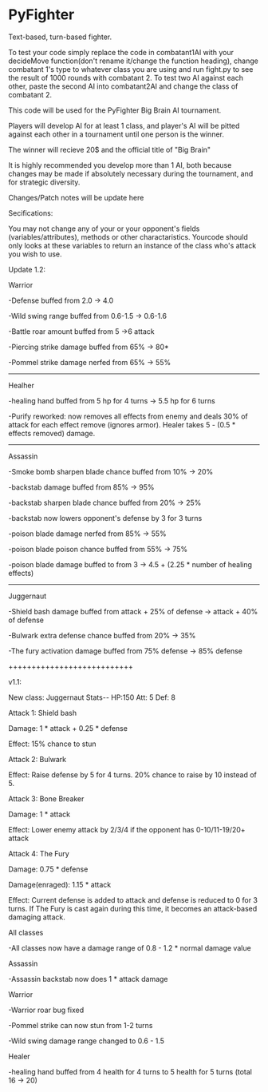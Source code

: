 # PyFighter
Text-based, turn-based fighter.

To test your code simply replace the code in combatant1AI with your decideMove function(don't rename it/change the function heading), change combatant 1's type to whatever class you are using and run fight.py to see the result of 1000 rounds with combatant 2. To test two AI against each other, paste the second AI into combatant2AI and change the class of combatant 2.


This code will be used for the PyFighter Big Brain AI tournament. 

Players will develop AI for at least 1 class, and player's AI will be pitted against each other in a tournament until one person is the winner. 

The winner will recieve 20$ and the official title of "Big Brain"

It is highly recommended you develop more than 1 AI, both because changes may be made if absolutely necessary during the tournament, and for strategic diversity.

Changes/Patch notes will be update here

Secifications: 

You may not change any of your or your opponent's fields (variables/attributes), methods or other charactaristics. Yourcode should only looks at these variables to return an instance of the class who's attack you wish to use.


Update 1.2:

Warrior

-Defense buffed from 2.0 -> 4.0

-Wild swing range buffed from 0.6-1.5 -> 0.6-1.6

-Battle roar amount buffed from 5 ->6 attack

-Piercing strike damage buffed from 65% -> 80*

-Pommel strike damage nerfed from 65% -> 55%

------------------------------------------------------------------------

Healher

-healing hand buffed from 5 hp for 4 turns -> 5.5 hp for 6 turns

-Purify reworked: now removes all effects from enemy and deals 30% of attack for each effect remove (ignores armor). Healer takes 5 - (0.5 * effects removed) damage.

------------------------------------------------------------------------

Assassin

-Smoke bomb sharpen blade chance buffed from 10% -> 20%

-backstab damage buffed from 85% -> 95%

-backstab sharpen blade chance buffed from 20% -> 25%

-backstab now lowers opponent's defense by 3 for 3 turns

-poison blade damage nerfed from 85% -> 55%

-poison blade poison chance buffed from 55% -> 75%

-poison blade damage buffed to from 3 -> 4.5 + (2.25 * number of healing effects) 

------------------------------------------------------------------------

Juggernaut

-Shield bash damage buffed from attack + 25% of defense -> attack + 40% of defense

-Bulwark extra defense chance buffed from 20% -> 35%

-The fury activation damage buffed from 75% defense -> 85% defense


+++++++++++++++++++++++++++

v1.1:

New class: Juggernaut
Stats-- HP:150 Att: 5 Def: 8

Attack 1: Shield bash

Damage: 1 * attack + 0.25 * defense

Effect: 15% chance to stun



Attack 2: Bulwark

Effect: Raise defense by 5 for 4 turns. 20% chance to raise by 10 instead of 5.



Attack 3: Bone Breaker

Damage: 1 * attack

Effect: Lower enemy attack by 2/3/4 if the opponent has 0-10/11-19/20+ attack



Attack 4: The Fury

Damage: 0.75 * defense

Damage(enraged): 1.15 * attack

Effect: Current defense is added to attack and defense is reduced to 0 for 3 turns. If The Fury is cast again during this time, it becomes an attack-based damaging attack.




All classes

-All classes now have a damage range of 0.8 - 1.2 * normal damage value


Assassin

-Assassin backstab now does 1 * attack damage


Warrior

-Warrior roar bug fixed

-Pommel strike can now stun from 1-2 turns

-Wild swing damage range changed to 0.6 - 1.5


Healer

-healing hand buffed from 4 health for 4 turns to 5 health for 5 turns (total 16 -> 20)

